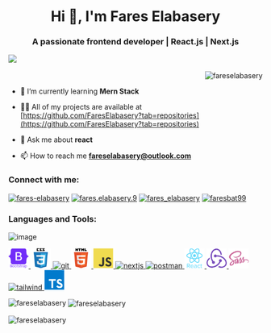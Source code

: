 <h1 align="center">Hi 👋, I'm Fares Elabasery</h1>
<h3 align="center">A passionate frontend developer | React.js | Next.js</h3>

<img src='https://user-images.githubusercontent.com/74038190/225813708-98b745f2-7d22-48cf-9150-083f1b00d6c9.gif' />

<p align="right"> <img src="https://komarev.com/ghpvc/?username=fareselabasery&label=Profile%20views&color=0e75b6&style=flat" alt="fareselabasery" /></p>

- 🌱 I’m currently learning **Mern Stack**

- 👨‍💻 All of my projects are available at [https://github.com/FaresElabasery?tab=repositories](https://github.com/FaresElabasery?tab=repositories)


- 💬 Ask me about **react**

- 📫 How to reach me **fareselabasery@outlook.com**

<h3 align="left">Connect with me:</h3>
<p align="left">
<a href="https://linkedin.com/in/fares-elabasery" target="blank"><img align="center" src="https://raw.githubusercontent.com/rahuldkjain/github-profile-readme-generator/master/src/images/icons/Social/linked-in-alt.svg" alt="fares-elabasery" height="30" width="40" /></a>
<a href="https://fb.com/fares.elabasery.9" target="blank"><img align="center" src="https://raw.githubusercontent.com/rahuldkjain/github-profile-readme-generator/master/src/images/icons/Social/facebook.svg" alt="fares.elabasery.9" height="30" width="40" /></a>
<a href="https://instagram.com/fares_elabasery" target="blank"><img align="center" src="https://raw.githubusercontent.com/rahuldkjain/github-profile-readme-generator/master/src/images/icons/Social/instagram.svg" alt="fares_elabasery" height="30" width="40" /></a>
<a href="https://www.leetcode.com/faresbat99" target="blank"><img align="center" src="https://raw.githubusercontent.com/rahuldkjain/github-profile-readme-generator/master/src/images/icons/Social/leet-code.svg" alt="faresbat99" height="30" width="40" /></a>
</p>

<h3 align="left">Languages and Tools:</h3>
<img  height="200" alt="image" src="https://user-images.githubusercontent.com/74038190/221352987-68da234d-4d62-4e9d-9d7f-098dc657c2dc.gif" />
<p align="left"> <a href="https://getbootstrap.com" target="_blank" rel="noreferrer"> <img src="https://raw.githubusercontent.com/devicons/devicon/master/icons/bootstrap/bootstrap-plain-wordmark.svg" alt="bootstrap" width="40" height="40"/> </a> <a href="https://www.w3schools.com/css/" target="_blank" rel="noreferrer"> <img src="https://raw.githubusercontent.com/devicons/devicon/master/icons/css3/css3-original-wordmark.svg" alt="css3" width="40" height="40"/> </a> <a href="https://git-scm.com/" target="_blank" rel="noreferrer"> <img src="https://www.vectorlogo.zone/logos/git-scm/git-scm-icon.svg" alt="git" width="40" height="40"/> </a> <a href="https://www.w3.org/html/" target="_blank" rel="noreferrer"> <img src="https://raw.githubusercontent.com/devicons/devicon/master/icons/html5/html5-original-wordmark.svg" alt="html5" width="40" height="40"/> </a> <a href="https://developer.mozilla.org/en-US/docs/Web/JavaScript" target="_blank" rel="noreferrer"> <img src="https://raw.githubusercontent.com/devicons/devicon/master/icons/javascript/javascript-original.svg" alt="javascript" width="40" height="40"/> </a> <a href="https://nextjs.org/" target="_blank" rel="noreferrer"> <img src="https://cdn.worldvectorlogo.com/logos/nextjs-2.svg" alt="nextjs" width="40" height="40"/> </a> <a href="https://postman.com" target="_blank" rel="noreferrer"> <img src="https://www.vectorlogo.zone/logos/getpostman/getpostman-icon.svg" alt="postman" width="40" height="40"/> </a> <a href="https://reactjs.org/" target="_blank" rel="noreferrer"> <img src="https://raw.githubusercontent.com/devicons/devicon/master/icons/react/react-original-wordmark.svg" alt="react" width="40" height="40"/> </a> <a href="https://redux.js.org" target="_blank" rel="noreferrer"> <img src="https://raw.githubusercontent.com/devicons/devicon/master/icons/redux/redux-original.svg" alt="redux" width="40" height="40"/> </a> <a href="https://sass-lang.com" target="_blank" rel="noreferrer"> <img src="https://raw.githubusercontent.com/devicons/devicon/master/icons/sass/sass-original.svg" alt="sass" width="40" height="40"/> </a> <a href="https://tailwindcss.com/" target="_blank" rel="noreferrer"> <img src="https://www.vectorlogo.zone/logos/tailwindcss/tailwindcss-icon.svg" alt="tailwind" width="40" height="40"/> </a> <a href="https://www.typescriptlang.org/" target="_blank" rel="noreferrer"> <img src="https://raw.githubusercontent.com/devicons/devicon/master/icons/typescript/typescript-original.svg" alt="typescript" width="40" height="40"/> </a> </p>

<p><img align="left" src="https://github-readme-stats.vercel.app/api/top-langs?username=fareselabasery&show_icons=true&locale=en&layout=compact" alt="fareselabasery" /></p>

<p>&nbsp;<img align="center" src="https://github-readme-stats.vercel.app/api?username=fareselabasery&show_icons=true&locale=en" alt="fareselabasery" /></p>

<p><img align="center" src="https://github-readme-streak-stats.herokuapp.com/?user=fareselabasery&" alt="fareselabasery" /></p>
